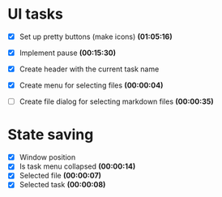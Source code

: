 
# UI tasks

- [x] Set up pretty buttons (make icons) **(01:05:16)**
- [x] Implement pause **(00:15:30)**
- [x] Create header with the current task name
- [x] Create menu for selecting files **(00:00:04)**
- [ ] Create file dialog for selecting markdown files **(00:00:35)**




# State saving

- [x] Window position
- [x] Is task menu collapsed **(00:00:14)**
- [x] Selected file **(00:00:07)**
- [x] Selected task **(00:00:08)**